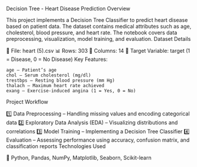   Decision Tree - Heart Disease Prediction
Overview

This project implements a Decision Tree Classifier to predict heart disease based on patient data. The dataset contains medical attributes such as age, cholesterol, blood pressure, and heart rate. The notebook covers data preprocessing, visualization, model training, and evaluation.
Dataset Details

📂 File: heart (5).csv
📊 Rows: 303
🔢 Columns: 14
🎯 Target Variable: target (1 = Disease, 0 = No Disease)
Key Features:

    age – Patient’s age
    chol – Serum cholesterol (mg/dl)
    trestbps – Resting blood pressure (mm Hg)
    thalach – Maximum heart rate achieved
    exang – Exercise-induced angina (1 = Yes, 0 = No)

Project Workflow

1️⃣ Data Preprocessing – Handling missing values and encoding categorical data
2️⃣ Exploratory Data Analysis (EDA) – Visualizing distributions and correlations
3️⃣ Model Training – Implementing a Decision Tree Classifier
4️⃣ Evaluation – Assessing performance using accuracy, confusion matrix, and classification reports
Technologies Used

🚀 Python, Pandas, NumPy, Matplotlib, Seaborn, Scikit-learn
